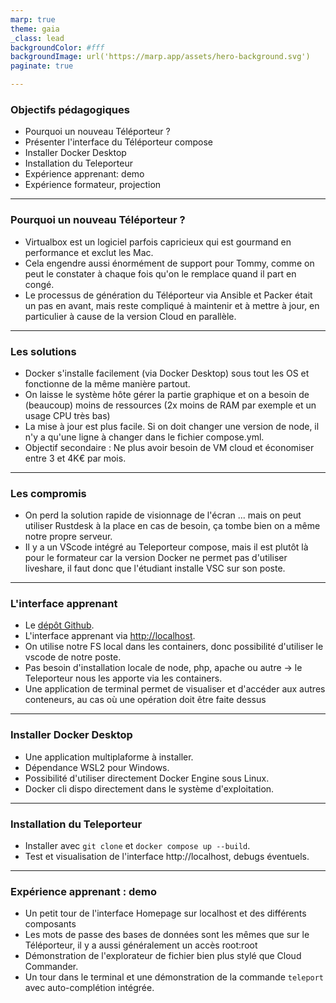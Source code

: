 ```yaml
---
marp: true
theme: gaia
_class: lead
backgroundColor: #fff
backgroundImage: url('https://marp.app/assets/hero-background.svg')
paginate: true

---
```

### Objectifs pédagogiques
- Pourquoi un nouveau Téléporteur ?
- Présenter l'interface du Téléporteur compose
- Installer Docker Desktop
- Installation du Teleporteur
- Expérience apprenant: demo
- Expérience formateur, projection

---
<!---
footer: "Oclock"
-->
### Pourquoi un nouveau Téléporteur ?

- Virtualbox est un logiciel parfois capricieux qui est gourmand en performance et exclut les Mac.
- Cela engendre aussi énormément de support pour Tommy, comme on peut le constater à chaque fois qu'on le remplace quand il part en congé.
- Le processus de génération du Téléporteur via Ansible et Packer était un pas en avant, mais reste compliqué à maintenir et à mettre à jour, en particulier à cause de la version Cloud en parallèle.

---

### Les solutions

- Docker s'installe facilement (via Docker Desktop) sous tout les OS et fonctionne de la même manière partout.
- On laisse le système hôte gérer la partie graphique et on a besoin de (beaucoup) moins de ressources (2x moins de RAM par exemple et un usage CPU très bas)
- La mise à jour est plus facile. Si on doit changer une version de node, il n'y a qu'une ligne à changer dans le fichier compose.yml.
- Objectif secondaire : Ne plus avoir besoin de VM cloud et économiser entre 3 et 4K€ par mois.

---
### Les compromis
- On perd la solution rapide de visionnage de l'écran ... mais on peut utiliser Rustdesk à la place en cas de besoin, ça tombe bien on a même notre propre serveur.
- Il y a un VScode intégré au Teleporteur compose, mais il est plutôt là pour le formateur car la version Docker ne permet pas d'utiliser liveshare, il faut donc que l'étudiant installe VSC sur son poste.
---
### L'interface apprenant

- Le [dépôt Github](https://github.com/O-clock-Dev/teleporter-compose).
- L'interface apprenant via [http://localhost](http://localhost).
- On utilise notre FS local dans les containers, donc possibilité d'utiliser le vscode de notre poste.
- Pas besoin d'installation locale de node, php, apache ou autre -> le Teleporteur nous les apporte via les containers.
- Une application de terminal permet de visualiser et d'accéder aux autres conteneurs, au cas où une opération doit être faite dessus
---
### Installer Docker Desktop

- Une application multiplaforme à installer.
- Dépendance WSL2 pour Windows.
- Possibilité d'utiliser directement Docker Engine sous Linux.
- Docker cli dispo directement dans le système d'exploitation.


---
### Installation du Teleporteur

- Installer avec `git clone` et `docker compose up --build`.
- Test et visualisation de l'interface http://localhost, debugs éventuels.

---
### Expérience apprenant : demo

- Un petit tour de l'interface Homepage sur localhost et des différents composants
- Les mots de passe des bases de données sont les mêmes que sur le Téléporteur, il y a aussi généralement un accès root:root
- Démonstration de l'explorateur de fichier bien plus stylé que Cloud Commander.
- Un tour dans le terminal et une démonstration de la commande `teleport` avec auto-complétion intégrée.


